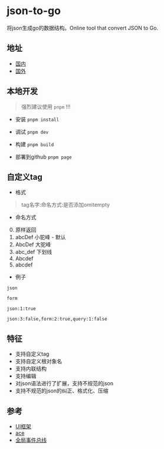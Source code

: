 # json-to-go
将json生成go的数据结构。Online tool that convert JSON to Go.

## 地址

- [国内](https://json-to-go.vercel.app/)
- [国外](https://misakafs.github.io/json-to-go/)

## 本地开发

> 强烈建议使用 `pnpm` !!!

- 安装 `pnpm install`

- 调试 `pnpm dev`

- 构建 `pnpm build`

- 部署到github `pnpm page`

## 自定义tag

- 格式

> tag名字:命名方式:是否添加omitempty

- 命名方式

0. 原样返回
1. abcDef 小驼峰 - 默认
2. AbcDef 大驼峰
3. abc_def 下划线
4. Abcdef 
5. abcdef

- 例子

`json`

`form`

`json:1:true`

`json:3:false,form:2:true,query:1:false`

## 特征

- 支持自定义tag
- 支持自定义根对象名
- 支持内联结构
- 支持编辑
- 对json语法进行了扩展，支持不规范的json
- 支持不规范的json的纠正、格式化、压缩


## 参考

- [UI框架](https://primefaces.org/primevue/showcase/#/setup)
- [ace](https://ace.c9.io/#nav=api)
- [全局事件总线](https://vue3.chengpeiquan.com/communication.html#eventbus-new)